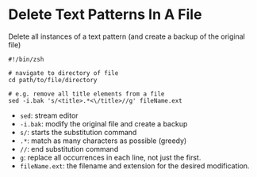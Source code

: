 # Delete Text Patterns In A File

Delete all instances of a text pattern (and create a backup of the original file)

```shell
#!/bin/zsh

# navigate to directory of file
cd path/to/file/directory

# e.g. remove all title elements from a file
sed -i.bak 's/<title>.*<\/title>//g' fileName.ext

```

-   `sed`: stream editor
-   `-i.bak`: modify the original file and create a backup
-   `s/`: starts the substitution command
-   `.*`: match as many characters as possible (greedy)
-   `//`: end substitution command
-   `g`: replace all occurrences in each line, not just the first.
-   `fileName.ext`: the filename and extension for the desired modification.
